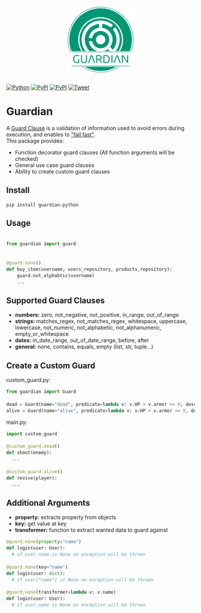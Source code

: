 <h1 align="center">
  <img alt="Guardian Logo" width="185px" src="images/Guardian Logo.png" />
</h1>

[![Python](https://img.shields.io/badge/python-3.8%20%7C%203.9%20%7C%203.10-2596be)](https://python.org)
[![PyPI](https://img.shields.io/badge/PyPI-v1.1.0-33CA58)](https://pypi.org/project/guardian-python/)
[![PyPI](https://img.shields.io/badge/email-roeiohayon1652%40gmail.com-darkviolet)](https://gmail.com)
[![Tweet](https://img.shields.io/twitter/url/http/shields.io.svg?style=social)](https://twitter.com/intent/tweet?text=Get%20over%20170%20free%20design%20blocks%20based%20on%20Bootstrap%204&url=https://froala.com/design-blocks&via=froala&hashtags=bootstrap,design,templates,blocks,developers)

# Guardian
A [Guard Clause](https://en.wikipedia.org/wiki/Guard_(computer_science)) is a validation of information used to avoid errors during execution, and enables to ["fail fast"](https://en.wikipedia.org/wiki/Fail-fast).<br/>
This package provides:
- Function decorator guard clauses (All function arguments will be checked)
- General use case guard clauses
- Ability to create custom guard clauses

## Install
```
pip install guardian-python
```

## Usage

```python

from guardian import guard


@guard.none()
def buy_item(username, users_repository, products_repository):
    guard.not_alphabtic(username)
    ...
```

## Supported Guard Clauses

- **numbers:** zero, not_negative, not_positive, in_range, out_of_range
- **strings:** matches_regex, not_matches_regex, whitespace, uppercase, lowercase, not_numeric, not_alphabetic, not_alphanumeric, empty_or_whitespace
- **dates:** in_date_range, out_of_date_range, before, after
- **general:** none, contains, equals, empty (list, str, tuple...) 

## Create a Custom Guard

custom_guard.py:
```python
from guardian import Guard

dead = Guard(name="dead", predicate=lambda v: v.HP + v.armor <= 0, description="Don't Perform if dead")
alive = Guard(name="alive", predicate=lambda v: v.HP + v.armor <= 0, description="Don't Perform if alive")
```
main.py:
```python
import custom_guard

@custom_guard.dead()
def shoot(enemy):
  ...

@custom_guard.alive()
def revive(player):
  ... 
```

## Additional Arguments
- **property:** extracts property from objects
- **key:** get value at key
- **transformer:** function to extract wanted data to guard against
```python
@guard.none(property="name")
def login(user: User):
  # if user.name is None an exception will be thrown

@guard.none(key="name")
def login(user: dict):
  # if user["name"] is None an exception will be thrown

@guard.none(transformer=lambda v: v.name)
def login(user: User):
  # if user.name is None an exception will be thrown

